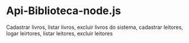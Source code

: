 # Api-Biblioteca-node.js
Cadastrar livros, listar livros, excluir livros do sistema, cadastrar leitores, logar leirtores, listar leitores, excluir leitores
